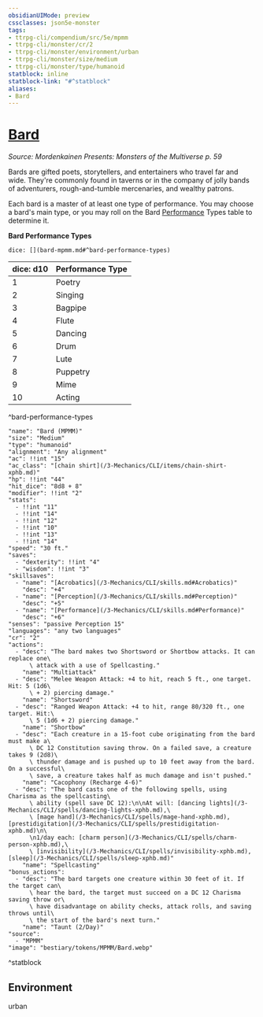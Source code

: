 ```yaml
---
obsidianUIMode: preview
cssclasses: json5e-monster
tags:
- ttrpg-cli/compendium/src/5e/mpmm
- ttrpg-cli/monster/cr/2
- ttrpg-cli/monster/environment/urban
- ttrpg-cli/monster/size/medium
- ttrpg-cli/monster/type/humanoid
statblock: inline
statblock-link: "#^statblock"
aliases:
- Bard
---
```

# [Bard](3-Mechanics\CLI\bestiary\humanoid/bard-mpmm.md)
*Source: Mordenkainen Presents: Monsters of the Multiverse p. 59*  

Bards are gifted poets, storytellers, and entertainers who travel far and wide. They're commonly found in taverns or in the company of jolly bands of adventurers, rough-and-tumble mercenaries, and wealthy patrons.

Each bard is a master of at least one type of performance. You may choose a bard's main type, or you may roll on the Bard [Performance](/3-Mechanics/CLI/skills.md#Performance) Types table to determine it.

**Bard Performance Types**

`dice: [](bard-mpmm.md#^bard-performance-types)`

| dice: d10 | Performance Type |
|-----------|------------------|
| 1 | Poetry |
| 2 | Singing |
| 3 | Bagpipe |
| 4 | Flute |
| 5 | Dancing |
| 6 | Drum |
| 7 | Lute |
| 8 | Puppetry |
| 9 | Mime |
| 10 | Acting |
^bard-performance-types

```statblock
"name": "Bard (MPMM)"
"size": "Medium"
"type": "humanoid"
"alignment": "Any alignment"
"ac": !!int "15"
"ac_class": "[chain shirt](/3-Mechanics/CLI/items/chain-shirt-xphb.md)"
"hp": !!int "44"
"hit_dice": "8d8 + 8"
"modifier": !!int "2"
"stats":
  - !!int "11"
  - !!int "14"
  - !!int "12"
  - !!int "10"
  - !!int "13"
  - !!int "14"
"speed": "30 ft."
"saves":
  - "dexterity": !!int "4"
  - "wisdom": !!int "3"
"skillsaves":
  - "name": "[Acrobatics](/3-Mechanics/CLI/skills.md#Acrobatics)"
    "desc": "+4"
  - "name": "[Perception](/3-Mechanics/CLI/skills.md#Perception)"
    "desc": "+5"
  - "name": "[Performance](/3-Mechanics/CLI/skills.md#Performance)"
    "desc": "+6"
"senses": "passive Perception 15"
"languages": "any two languages"
"cr": "2"
"actions":
  - "desc": "The bard makes two Shortsword or Shortbow attacks. It can replace one\
      \ attack with a use of Spellcasting."
    "name": "Multiattack"
  - "desc": "Melee Weapon Attack: +4 to hit, reach 5 ft., one target. Hit: 5 (1d6\
      \ + 2) piercing damage."
    "name": "Shortsword"
  - "desc": "Ranged Weapon Attack: +4 to hit, range 80/320 ft., one target. Hit:\
      \ 5 (1d6 + 2) piercing damage."
    "name": "Shortbow"
  - "desc": "Each creature in a 15-foot cube originating from the bard must make a\
      \ DC 12 Constitution saving throw. On a failed save, a creature takes 9 (2d8)\
      \ thunder damage and is pushed up to 10 feet away from the bard. On a successful\
      \ save, a creature takes half as much damage and isn't pushed."
    "name": "Cacophony (Recharge 4-6)"
  - "desc": "The bard casts one of the following spells, using Charisma as the spellcasting\
      \ ability (spell save DC 12):\n\nAt will: [dancing lights](/3-Mechanics/CLI/spells/dancing-lights-xphb.md),\
      \ [mage hand](/3-Mechanics/CLI/spells/mage-hand-xphb.md), [prestidigitation](/3-Mechanics/CLI/spells/prestidigitation-xphb.md)\n\
      \n1/day each: [charm person](/3-Mechanics/CLI/spells/charm-person-xphb.md),\
      \ [invisibility](/3-Mechanics/CLI/spells/invisibility-xphb.md), [sleep](/3-Mechanics/CLI/spells/sleep-xphb.md)"
    "name": "Spellcasting"
"bonus_actions":
  - "desc": "The bard targets one creature within 30 feet of it. If the target can\
      \ hear the bard, the target must succeed on a DC 12 Charisma saving throw or\
      \ have disadvantage on ability checks, attack rolls, and saving throws until\
      \ the start of the bard's next turn."
    "name": "Taunt (2/Day)"
"source":
  - "MPMM"
"image": "bestiary/tokens/MPMM/Bard.webp"
```
^statblock

## Environment

urban